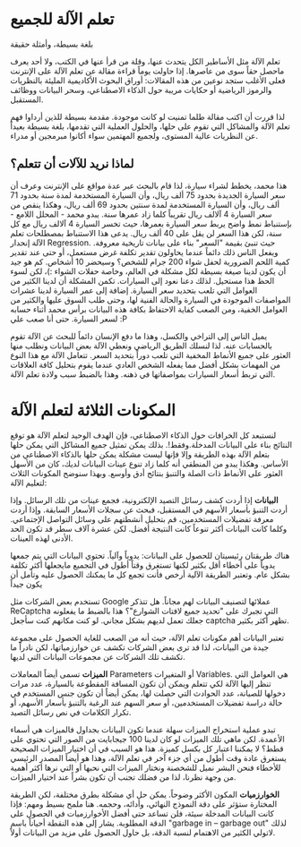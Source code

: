 # تعلم الآلة للجميع
بلغة بسيطة، وأمثلة حقيقة

تعلم الآلة مثل الأساطير الكل يتحدث عنها، وقلة من قرأ عنها في الكتب، ولا أحد يعرف ماحصل حقاً سوى من عاصرها. إذا حاولت يوماً قراءة مقالة عن تعلم الآلة على الإنترنت فعلى الأغلب ستجد نوعين من هذه المقالات: أوراق البحوث الأكاديمية المليئة بالنظريات والرموز الرياضية أو حكايات مريبة حول الذكاء الاصطناعي، وسحر البيانات ووظائف المستقبل.

لذا قررت أن اكتب مقالة طلما تمنيت لو كانت موجودة. مقدمة بسيطة للذين أرداوا فهم تعلم الآلة والمشاكل التي تقوم على حلها، والحلول العملية التي تقدمها، بلغة بسيطة بعيداً عن النظريات عالية المستوى، ولجميع المهتمين سواء أكانوا مبرمجين أو مدراء.

## لماذا نريد للآلات أن تتعلم؟
هذا محمد، يخطط لشراء سيارة، لذا قام بالبحث عبر عدة مواقع على الإنترنت وعرف أن سعر السيارة الجديدة بحدود 75 ألف ريال، وأن السيارة المستخدمة لمدة سنة بحدود 71 ألف ريال، وأن السيارة المستخدمة لمدة سنتين بحدود 69 ألف ريال، وهكذا ينقص من سعر السيارة 4 آلالف ريال تقريباً كلما زاد عمرها سنة.
يبدو محمد - المحلل اللامع - بإستنباط نمط واضح يربط سعر السيارة بعمرها، حيث تخسر السيارة 4 آلالف ريال مع كل سنة، لكن هذا السعر لن يقل على 40 ألف ريال.
يدعى هذا الاستنباط بمصطلحات تعلم الآلة إنحدار Regression. حيث تنبئ بقيمة "السعر" بناء على بيانات تاريخية معروفة. ويفعل الناس ذلك دائماً عندما يحاولون تقدير تكلفة غرض مستعمل، أو حتى عند تقدير كمية اللحم الضرورية لحفل شواء 200 جرام للشخص؟ وسيحضر 10 أشخاص.
كم هو جيد أن يكون لدينا صيغة بسيطة لكل مشكلة في العالم، وخاصة حفلات الشواء :)، لكن لسوء الحظ هذا مستحيل.
لذلك دعنا نعود إلى السيارات. تكمن المشكلة أن لدينا الكثير من العوامل التي تلعب بتحديد سعر السيارة. إضافة إلى عمر السيارة لدينا عشرات المواصفات الموجودة في السيارة والحالة الفنية لها، وحتى طلب السوق عليها والكثير من العوامل الخفية، ومن الصعب كفاية الاحتفاظ بكافة هذه البيانات برأس محمد أثناء حسابه لسعر السيارة. حتى أنا صعب علي :P

يميل الناس إلى التراخي والكسل، وهذا ما دفع الإنسان دائماً للبحث عن الآلة تقوم بالحسابات عنه. لذا لنسلك الطريق الرياضي ونعطي الآلة بعض البيانات ونطلب منها العثور على جميع الأنماط المخفية التي تلعب دوراً بتحديد السعر.
تتعامل الآلة مع هذا النوع من المهمات بشكل أفضل مما يفعله الشخص العادي عندما يقوم بتحليل كافة العلاقات التي تربط أسعار السيارات بمواصفاتها في ذهنه.
وهذا بالضبط سبب ولادة تعلم الآلة.

# المكونات الثلاثة لتعلم الآلة
لنستبعد كل الخرافات حول الذكاء الاصطناعي، فإن الهدف الوحيد لتعلم الآلة هو توقع النتائج بناء على البيانات المدخلة.وفقط!. بذلك يمكن تمثيل جميع المشاكل التي يمكن حلها بتعلم الآلة بهذه الطريقة وإلا فإنها ليست مشكلة يمكن حلها بالذكاء الاصطناعي من الأساس.
وهكذا يبدو من المنطقي أنه كلما زاد تنوع عينات البيانات لديك، كان من الأسهل العثور على الأنماط ذات الصلة والتنبؤ بنتائج أدق وأوسع. وبهذا سنوضح المكونات الثلاث لتعليم الآلة:

**البيانات** إذا أردت كشف رسائل التصيد الإلكترونية، فجمع عينات من تلك الرسائل. وإذا أردت التنبؤ بأسعار الأسهم في المستقبل، فبحث عن سجلات الأسعار السابقة. وإذا أردت معرفة تفضيلات المستخدمين، قم بتحليل أنشطتهم على وسائل التواصل الإجتماعي. وكلما كانت البيانات أكثر تنوعاً كانت النتيجة أفضل. لكن عشرة آلاف سطر قد تكون الحد الأدنى لهذه العينات.

هناك طريقتان رئيسيتان للحصول على البيانات: يدوياً وآلياً. تحتوي البيانات التي يتم جمعها يدوياً على أخطاء أقل بكثير لكنها تستغرق وقتاً أطول في التجميع مايجعلها أكثر تكلفة بشكل عام. وتعتبر الطريقة الآلية أرخص فأنت تجمع كل ما يمكنك الحصول عليه وتأمل أن يكون جيداً

تستخدم بعض الشركات مثل Google عملائها لتصنيف البيانات لهم مجاناً. هل تتذكر ReCaptcha التي تجبرك على "تحديد جميع لافتات الشوارع"؟ هذا بالضبط ما يفعلونه جعلك تعمل لديهم بشكل مجاني. لو كنت مكانهم كنت سأجعل captcha تظهر أكثر بكثير.

تعتبر البيانات أهم مكونات تعلم الآلة، حيث أنه من الصعب للغاية الحصول على مجموعة جيدة من البيانات، لذا قد ترى بعض الشركات تكشف عن خوارزمياتها، لكن نادراً ما تكشف تلك الشركات عن مجموعات البيانات التي لديها.

**الميزات** تسمى أيضاً المعاملات Parameters أو المتغيرات Variables. هي العوامل التي تنظر إليها الآلة لكي تتعلم ويمكن أن تكون المسافة المقطوعة بالسيارة، عدد مرات دخولها للصيانة، عدد الحوادث التي حصلت لها، يمكن أيضاً أن تكون جنس المستخدم في حالة دراسة تفضيلات المستخدمين، أو سعر السهم عند الرغبة بالتنبؤ بأسعار الأسهم، أو تكرار الكلامات في نص رسائل التصيد.

تبدو عملية استخراج الميزات سهلة عندما تكون البيانات بجداول فالميزات هي أسماء الأعمدة. لكن ماهي تلك الميزات لو كان لدينا 100 جيجابايت من الصور التي تحتوي على قطط؟ لا يمكننا اعتبار كل بكسل كميزة. هذا هو السبب في أن اختيار الميزات الصحيحة يستغرق عادة وقت أطول من أي جزء آخر في تعلم الآلة، وهذا هو أيضاً المصدر الرئيسي للأخطاء فنحن البشر نميل للشخصنة ونختار الميزات التي نحبها أو التي نرها أكثر أهمية من وجهة نظرنا، لذا من فضلك تجنب أن تكون بشراً عند اختيار الميزات.

**الخوارزميات** المكون الأكثر وضوحاً. يمكن حل أي مشكلة بطرق مختلفة، لكن الطريقة المختارة ستؤثر على دقة النموذج النهائي، وأدائه، وحجمه. هنا ملمح بسيط ومهم: فإذا كانت البيانات المدخلة سيئة، فلن تساعد حتى أفضل الأخوارزميات في الحصول على الدقة المطلوبة. يشار إلى هذه النقطة أحياناً باسم "garbage in – garbage out" لذلك لاتولي الكثير من الاهتمام لنسبة الدقة، بل حاول الحصول على مزيد من البيانات أولاً.













